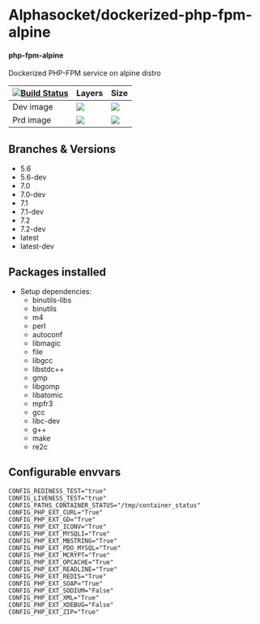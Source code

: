 # Alphasocket/dockerized-php-fpm-alpine
#### php-fpm-alpine
Dockerized PHP-FPM service on alpine distro


| [![Build Status](https://semaphoreci.com/api/v1/alphasocket/dockerized-php-fpm-alpine/branches/7.0/badge.svg)](https://semaphoreci.com/alphasocket/dockerized-php-fpm-alpine) | Layers | Size  |
| ----- | ----- | ----- |
| Dev image | [![](https://images.microbadger.com/badges/image/03192859189254/dockerized-php-fpm-alpine:7.0.svg)](https://microbadger.com/images/03192859189254/php-fpm-alpine:7.0 ) | [![](https://images.microbadger.com/badges/version/03192859189254/dockerized-php-fpm-alpine:7.0.svg)](https://microbadger.com/images/03192859189254/php-fpm-alpine:7.0) |
| Prd image | [![](https://images.microbadger.com/badges/image/alphasocket/php-fpm-alpine:7.0.svg)](https://microbadger.com/images/alphasocket/php-fpm-alpine:7.0 ) | [![](https://images.microbadger.com/badges/version/alphasocket/php-fpm-alpine:7.0.svg)](https://microbadger.com/images/alphasocket/php-fpm-alpine:7.0) |

## Branches & Versions
- 5.6
- 5.6-dev
- 7.0
- 7.0-dev
- 7.1
- 7.1-dev
- 7.2
- 7.2-dev
- latest
- latest-dev


## Packages installed
- Setup dependencies:
  + binutils-libs
  + binutils
  + m4
  + perl
  + autoconf
  + libmagic
  + file
  + libgcc
  + libstdc++
  + gmp
  + libgomp
  + libatomic
  + mpfr3
  + gcc
  + libc-dev
  + g++
  + make
  + re2c


## Configurable envvars
~~~
CONFIG_REDINESS_TEST="true"
CONFIG_LIVENESS_TEST="true"
CONFIG_PATHS_CONTAINER_STATUS="/tmp/container_status"
CONFIG_PHP_EXT_CURL="True"
CONFIG_PHP_EXT_GD="True"
CONFIG_PHP_EXT_ICONV="True"
CONFIG_PHP_EXT_MYSQLI="True"
CONFIG_PHP_EXT_MBSTRING="True"
CONFIG_PHP_EXT_PDO_MYSQL="True"
CONFIG_PHP_EXT_MCRYPT="True"
CONFIG_PHP_EXT_OPCACHE="True"
CONFIG_PHP_EXT_READLINE="True"
CONFIG_PHP_EXT_REDIS="True"
CONFIG_PHP_EXT_SOAP="True"
CONFIG_PHP_EXT_SODIUM="False"
CONFIG_PHP_EXT_XML="True"
CONFIG_PHP_EXT_XDEBUG="False"
CONFIG_PHP_EXT_ZIP="True"
~~~
